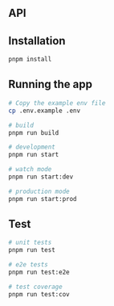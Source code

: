 
## API

## Installation

```bash
pnpm install
```

## Running the app

```bash
# Copy the example env file
cp .env.example .env 

# build
pnpm run build

# development
pnpm run start

# watch mode
pnpm run start:dev

# production mode
pnpm run start:prod
```

## Test

```bash
# unit tests
pnpm run test

# e2e tests
pnpm run test:e2e

# test coverage
pnpm run test:cov
```
